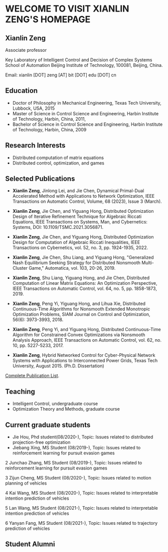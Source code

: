 # WELCOME TO VISIT XIANLIN ZENG'S HOMEPAGE

## Xianlin Zeng

Associate professor 

Key Laboratory of Intelligent Control and Decision of Complex Systems
School of Automation
Beijing Institute of Technology, 100081, Beijing, China. 

Email: xianlin [DOT] zeng [AT] bit [DOT] edu [DOT] cn

## Education

- Doctor of Philosophy in Mechanical Engineering, Texas Tech University, Lubbock, USA, 2015
- Master of Science in Control Science and Engineering, Harbin Institute of Technology, Harbin, China, 2011,
- Bachelor of Science in Control Science and Engineering, Harbin Institute of Technology, Harbin, China, 2009

## Research Interests

- Distributed computation of matrix equations
- Distributed control, optimization, and games

## Selected Publications

- **Xianlin Zeng**, Jinlong Lei, and Jie Chen, Dynamical Primal-Dual Accelerated Method with Applications to Network Optimization, IEEE Transactions on Automatic Control, Volume, 68 (2023), Issue 3 (March).

- **Xianlin Zeng**, Jie Chen, and Yiguang Hong, Distributed Optimization Design of Iterative Refinement Technique for Algebraic Riccati Equations, IEEE Transactions on Systems, Man, and Cybernetics: Systems, DOI: 10.1109/TSMC.2021.3056871.

- **Xianlin Zeng**, Jie Chen, and Yiguang Hong, Distributed Optimization Design for Computation of Algebraic Riccati Inequalities, IEEE Transactions on  Cybernetics, vol. 52, no. 3, pp. 1924-1935, 2022.

- **Xianlin Zeng**, Jie Chen, Shu Liang, and Yiguang Hong, "Generalized Nash Equilibrium Seeking Strategy for Distributed Nonsmooth Multi-Cluster Game," Automatica, vol. 103, 20-26, 2019.

- **Xianlin Zeng**, Shu Liang, Yiguang Hong, and Jie Chen, Distributed Computation of Linear Matrix Equations: An Optimization Perspective, IEEE Transactions on Automatic Control, vol. 64, no. 5, pp. 1858-1873, 2019.

- **Xianlin Zeng**, Peng Yi, Yiguang Hong, and Lihua Xie, Distributed Continuous-Time Algorithms for Nonsmooth Extended Monotropic Optimization Problems, SIAM Journal on Control and Optimization, 56(6): 3973-3993, 2018.

- **Xianlin Zeng**, Peng Yi, and Yiguang Hong, Distributed Continuous-Time Algorithm for Constrained Convex Optimizations via Nonsmooth Analysis Approach, IEEE Transactions on Automatic Control, vol. 62, no. 10, pp. 5227-5233, 2017.
- **Xianlin Zeng**, Hybrid Networked Control for Cyber-Physical Network Systems with
Applications to Interconnected Power Grids, Texas Tech University, August 2015. (Ph.D. Dissertation)

[Complete Publication List](https://xlinzeng.github.io/web/).


## Teaching

- Intelligent Control, undergraduate course
- Optimization Theory and Methods, graduate course

## Current graduate students

- Jie Hou, Phd student(08/2020-), Topic: Issues related to distributed projection-free optimization
- Jiebang Xing, MS Student (08/2019-),	Topic: Issues related to reinforcement learning for pursuit evasion games 

2 Junchao Zhang, MS Student (08/2019-),	Topic: Issues related to reinforcement learning for pursuit evasion games  

3 Zijun Cheng, MS Student (08/2020-), Topic: Issues related to motion planning of vehicles  

4 Kai Wang, MS Student (08/2020-), Topic: Issues related to interpretable intention prediction of vehicles  

5 Lan Wang, MS Student (08/2021-), Topic: Issues related to interpretable intention prediction of vehicles  

6 Yanyan Fang, MS Student (08/2021-), Topic: Issues related to trajectory prediction of vehicles	

## Student Alumni

